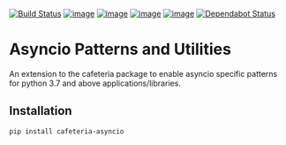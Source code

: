 [![Build Status](https://travis-ci.org/abn/cafeteria-asyncio.svg?branch=master)](https://travis-ci.org/abn/cafeteria-asyncio)
[![image](https://img.shields.io/pypi/v/cafeteria-asyncio.svg)](https://pypi.org/project/cafeteria-asyncio/)
[![image](https://img.shields.io/pypi/l/cafeteria-asyncio.svg)](https://pypi.org/project/cafeteria-asyncio/)
[![image](https://img.shields.io/pypi/pyversions/cafeteria-asyncio.svg)](https://pypi.org/project/cafeteria-asyncio/)
[![image](https://img.shields.io/badge/code%20style-black-000000.svg)](https://github.com/ambv/black)
[![Dependabot Status](https://api.dependabot.com/badges/status?host=github&repo=abn/cafeteria-asyncio)](https://dependabot.com)

# Asyncio Patterns and Utilities
An extension to the cafeteria package to enable asyncio specific patterns for python 3.7 and above applications/libraries.

## Installation
`pip install cafeteria-asyncio`
